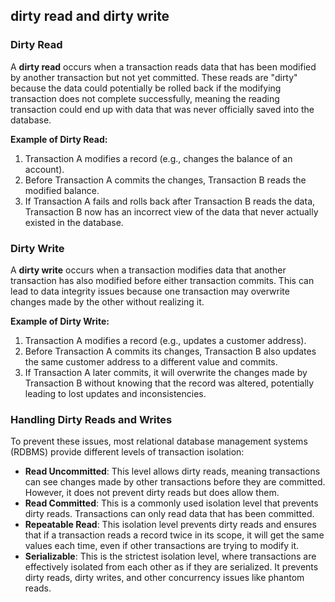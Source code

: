 ## dirty read and dirty write

### Dirty Read
A **dirty read** occurs when a transaction reads data that has been modified by another transaction but not yet committed. These reads are "dirty" because the data could potentially be rolled back if the modifying transaction does not complete successfully, meaning the reading transaction could end up with data that was never officially saved into the database.

**Example of Dirty Read:**
1. Transaction A modifies a record (e.g., changes the balance of an account).
2. Before Transaction A commits the changes, Transaction B reads the modified balance.
3. If Transaction A fails and rolls back after Transaction B reads the data, Transaction B now has an incorrect view of the data that never actually existed in the database.

### Dirty Write
A **dirty write** occurs when a transaction modifies data that another transaction has also modified before either transaction commits. This can lead to data integrity issues because one transaction may overwrite changes made by the other without realizing it.

**Example of Dirty Write:**
1. Transaction A modifies a record (e.g., updates a customer address).
2. Before Transaction A commits its changes, Transaction B also updates the same customer address to a different value and commits.
3. If Transaction A later commits, it will overwrite the changes made by Transaction B without knowing that the record was altered, potentially leading to lost updates and inconsistencies.

### Handling Dirty Reads and Writes
To prevent these issues, most relational database management systems (RDBMS) provide different levels of transaction isolation:
- **Read Uncommitted**: This level allows dirty reads, meaning transactions can see changes made by other transactions before they are committed. However, it does not prevent dirty reads but does allow them.
- **Read Committed**: This is a commonly used isolation level that prevents dirty reads. Transactions can only read data that has been committed.
- **Repeatable Read**: This isolation level prevents dirty reads and ensures that if a transaction reads a record twice in its scope, it will get the same values each time, even if other transactions are trying to modify it.
- **Serializable**: This is the strictest isolation level, where transactions are effectively isolated from each other as if they are serialized. It prevents dirty reads, dirty writes, and other concurrency issues like phantom reads.
